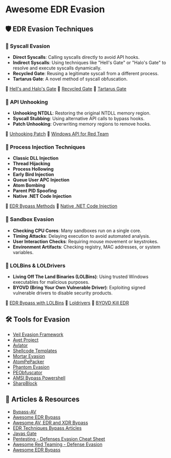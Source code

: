 # Awesome EDR Evasion

## 🛡️ EDR Evasion Techniques

### 🔹 Syscall Evasion
- **Direct Syscalls**: Calling syscalls directly to avoid API hooks.
- **Indirect Syscalls**: Using techniques like "Hell's Gate" or "Halo's Gate" to resolve and execute syscalls dynamically.
- **Recycled Gate**: Reusing a legitimate syscall from a different process.
- **Tartarus Gate**: A novel method of syscall obfuscation.

🔗 [Hell's and Halo's Gate](https://lnkd.in/difdeHPd)
🔗 [Recycled Gate](https://lnkd.in/dmBZBdMu)
🔗 [Tartarus Gate](https://lnkd.in/dn8hYxuJ)

### 🔹 API Unhooking
- **Unhooking NTDLL**: Restoring the original NTDLL memory region.
- **Syscall Stubbing**: Using alternative API calls to bypass hooks.
- **Patch Unhooking**: Overwriting memory regions to remove hooks.

🔗 [Unhooking Patch](https://lnkd.in/d66KMvxg)
🔗 [Windows API for Red Team](https://lnkd.in/dRGSgj_q)

### 🔹 Process Injection Techniques
- **Classic DLL Injection**
- **Thread Hijacking**
- **Process Hollowing**
- **Early Bird Injection**
- **Queue User APC Injection**
- **Atom Bombing**
- **Parent PID Spoofing**
- **Native .NET Code Injection**

🔗 [EDR Bypass Methods](https://lnkd.in/d7wiwZzr)
🔗 [Native .NET Code Injection](https://lnkd.in/dDNZ7Czr)

### 🔹 Sandbox Evasion
- **Checking CPU Cores**: Many sandboxes run on a single core.
- **Timing Attacks**: Delaying execution to avoid automated analysis.
- **User Interaction Checks**: Requiring mouse movement or keystrokes.
- **Environment Artifacts**: Checking registry, MAC addresses, or system variables.

### 🔹 LOLBins & LOLDrivers
- **Living Off The Land Binaries (LOLBins)**: Using trusted Windows executables for malicious purposes.
- **BYOVD (Bring Your Own Vulnerable Driver)**: Exploiting signed vulnerable drivers to disable security products.

🔗 [EDR Bypass with LOLBins](https://lnkd.in/dr-ApKba)
🔗 [Loldrivers](https://lnkd.in/dzCBh8bu)
🔗 [BYOVD Kill EDR](https://lnkd.in/dAx3cmwv)

## 🛠️ Tools for Evasion
- [Veil Evasion Framework](https://lnkd.in/d-F_689m)
- [Avet Project](https://lnkd.in/eAaAttW)
- [Avlator](https://lnkd.in/eVZrPGF)
- [Shellcode Templates](https://lnkd.in/drNaYnUy)
- [Mortar Evasion](https://lnkd.in/drh-zCj2)
- [AtomPePacker](https://lnkd.in/dMCqisAm)
- [Phantom Evasion](https://lnkd.in/dcYCSx95)
- [PEObfuscator](https://lnkd.in/dA5Hp7PF)
- [AMSI Bypass Powershell](https://lnkd.in/d9HC5R5C)
- [SharpBlock](https://lnkd.in/dWUY8f5Y)

## 📜 Articles & Resources
- [Bypass-AV](https://github.com/matro7sh/BypassAV/blob/main/Bypass-AV.md)
- [Awesome EDR Bypass](https://lnkd.in/dahyXpNg)
- [Awesome AV, EDR and XDR Bypass](https://lnkd.in/dsTg4chU)
- [EDR Techniques Bypass Articles](https://lnkd.in/dPB6qcy3)
- [Javas Gate](https://lnkd.in/dSzD_-kf)
- [Pentesting - Defenses Evasion Cheat Sheet](https://github.com/kmkz/Pentesting/blob/master/Defenses-Evasion-Cheat-Sheet)
- [Awesome Red Teaming - Defense Evasion](https://github.com/HildeTeamTNT/Awesome-Red-Teaming?tab=readme-ov-file#-defense-evasion)
- [Awesome EDR Bypass](https://github.com/tkmru/awesome-edr-bypass)

